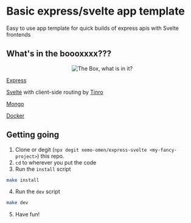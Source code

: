 # Basic express/svelte app template
Easy to use app template for quick builds of express apis with Svelte frontends

## What's in the boooxxxx???
<div align="center"><img src="https://img.cinemablend.com/cb/9/6/a/d/5/1/96ad5159b98e9a4a02feb5dca5d4a0fabf73a7c01ae797f6b7c4372d9d735ac0.jpg" alt="The Box, what is in it?" /></div>

[Express](https://expressjs.com/)

[Svelte](http://svelte.dev) with client-side routing by [Tinro](https://github.com/AlexxNB/tinro)

[Mongo](https://www.mongodb.com/)

[Docker](https://www.docker.com/)


## Getting going

1. Clone or degit (`npx degit nemo-omen/express-svelte <my-fancy-project>`) this repo.
2. `cd` to wherever you put the code
3. Run the `install` script
```bash
make install
```
4. Run the `dev` script
```bash
make dev
```
5. Have fun!
